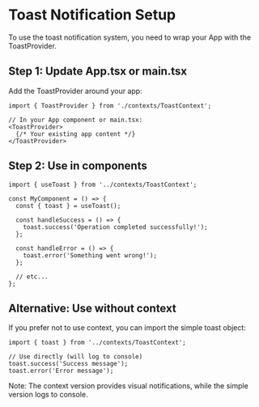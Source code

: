 # Toast Notification Setup

To use the toast notification system, you need to wrap your App with the ToastProvider.

## Step 1: Update App.tsx or main.tsx

Add the ToastProvider around your app:

```tsx
import { ToastProvider } from './contexts/ToastContext';

// In your App component or main.tsx:
<ToastProvider>
  {/* Your existing app content */}
</ToastProvider>
```

## Step 2: Use in components

```tsx
import { useToast } from '../contexts/ToastContext';

const MyComponent = () => {
  const { toast } = useToast();
  
  const handleSuccess = () => {
    toast.success('Operation completed successfully!');
  };
  
  const handleError = () => {
    toast.error('Something went wrong!');
  };
  
  // etc...
};
```

## Alternative: Use without context

If you prefer not to use context, you can import the simple toast object:

```tsx
import { toast } from '../contexts/ToastContext';

// Use directly (will log to console)
toast.success('Success message');
toast.error('Error message');
```

Note: The context version provides visual notifications, while the simple version logs to console.
